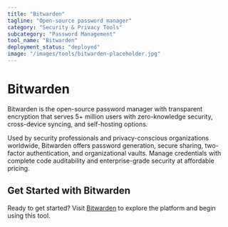 ```yaml
---
title: "Bitwarden"
tagline: "Open-source password manager"
category: "Security & Privacy Tools"
subcategory: "Password Management"
tool_name: "Bitwarden"
deployment_status: "deployed"
image: "/images/tools/bitwarden-placeholder.jpg"
---
```


# Bitwarden

Bitwarden is the open-source password manager with transparent encryption that serves 5+ million users with zero-knowledge security, cross-device syncing, and self-hosting options.

Used by security professionals and privacy-conscious organizations worldwide, Bitwarden offers password generation, secure sharing, two-factor authentication, and organizational vaults. Manage credentials with complete code auditability and enterprise-grade security at affordable pricing.
## Get Started with Bitwarden

Ready to get started? Visit [Bitwarden](https://bitwarden.com) to explore the platform and begin using this tool.

